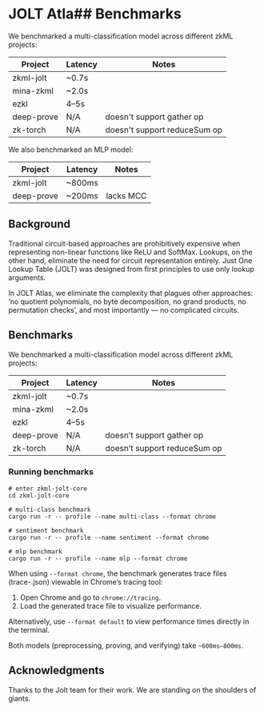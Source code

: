 # JOLT Atla## Benchmarks

We benchmarked a multi-classification model across different zkML projects:

| Project    | Latency | Notes                        |
| ---------- | ------- | ---------------------------- |
| zkml-jolt  | \~0.7s  |                              |
| mina-zkml  | \~2.0s  |                              |
| ezkl       | 4–5s    |                              |
| deep-prove | N/A     | doesn't support gather op    |
| zk-torch   | N/A     | doesn't support reduceSum op |

We also benchmarked an MLP model:

| Project    | Latency | Notes                |
| ---------- | ------- | -------------------- |
| zkml-jolt  | \~800ms |                      |
| deep-prove | \~200ms | lacks MCC            |

## Background

Traditional circuit-based approaches are prohibitively expensive when representing non-linear functions like ReLU and SoftMax. Lookups, on the other hand, eliminate the need for circuit representation entirely. Just One Lookup Table (JOLT) was designed from first principles to use only lookup arguments.

In JOLT Atlas, we eliminate the complexity that plagues other approaches: ‘no quotient polynomials, no byte decomposition, no grand products, no permutation checks’, and most importantly — no complicated circuits.


## Benchmarks

We benchmarked a multi-classification model across different zkML projects:

| Project    | Latency | Notes                        |
| ---------- | ------- | ---------------------------- |
| zkml-jolt  | \~0.7s  |                              |
| mina-zkml  | \~2.0s  |                              |
| ezkl       | 4–5s    |                              |
| deep-prove | N/A     | doesn’t support gather op    |
| zk-torch   | N/A     | doesn’t support reduceSum op |

### Running benchmarks

```
# enter zkml-jolt-core
cd zkml-jolt-core

# multi-class benchmark
cargo run -r -- profile --name multi-class --format chrome

# sentiment benchmark
cargo run -r -- profile --name sentiment --format chrome

# mlp benchmark
cargo run -r -- profile --name mlp --format chrome
```

When using `--format chrome`, the benchmark generates trace files (trace-<timestamp>.json) viewable in Chrome’s tracing tool:
1. Open Chrome and go to `chrome://tracing`.
2. Load the generated trace file to visualize performance.

Alternatively, use `--format default` to view performance times directly in the terminal.

Both models (preprocessing, proving, and verifying) take `~600ms–800ms`.


## Acknowledgments

Thanks to the Jolt team for their work. We are standing on the shoulders of giants.
